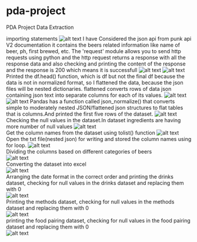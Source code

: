 # pda-project
PDA Project Data Extraction

 importing statements
![alt text](https://github.com/SuprajaBoyapati/pda-project/blob/main/Screenshot_20221219_120417.png)
 I have Considered the json api from punk api V2 documentation it contains the beers related information like name of beer, ph, first brewed, etc.
 The 'request' module allows you to send http requests using python and the http request returns a response with all the response data
 and also checking and printing the content of the response and the response is 200 which means it is successfull
![alt text](https://github.com/SuprajaBoyapati/pda-project/blob/main/content.png)
![alt text](https://github.com/SuprajaBoyapati/pda-project/blob/main/resp.png)
 Printed the df.head() function, which is df but not the final df because the data is not in normalized format, 
 so I flattened the data, because the json files will be nested dictionaries. flattened converts rows of data json containing json text 
 into separate columns for each of its values.
![alt text](https://github.com/SuprajaBoyapati/pda-project/blob/main/df.png)
![alt text](https://github.com/SuprajaBoyapati/pda-project/blob/main/flatten.png)
 Pandas has a function called  json_normalize() that converts simple to moderately nested JSON/flattened json structures to flat tables that is columns.And
 printed the first five rows of the dataset.
![alt text](https://github.com/SuprajaBoyapati/pda-project/blob/main/normalise.png)
 Checking the null values in the dataset.In dataset ingredients are having more number of null values
![alt text](https://github.com/SuprajaBoyapati/pda-project/blob/main/null.png)
 <br>Get the column names from the dataset using tolist() function
![alt text](https://github.com/SuprajaBoyapati/pda-project/blob/main/final%20columns.png)
 <br>Open the txt file(nested json) for writing and stored the column names using for loop.
![alt text](https://github.com/SuprajaBoyapati/pda-project/blob/main/write%20mode.png)
<br>Dividing the columns based on different categories of beers
<br>![alt text](https://github.com/SuprajaBoyapati/pda-project/blob/main/col%20names.png)
<br>Converting the dataset into excel
<br>![alt text](https://github.com/SuprajaBoyapati/pda-project/blob/main/excel.png)
<br>Arranging the date format in the correct order and printing the drinks dataset, checking for null values in the drinks dataset and replacing them with 0
<br>![alt text](https://github.com/SuprajaBoyapati/pda-project/blob/main/drinks%20df.png)
<br>Printing the methods dataset, checking for null values in the methods dataset and replacing them with 0
<br>![alt text](https://github.com/SuprajaBoyapati/pda-project/blob/main/methods%20df.png)
<br>printing the food pairing dataset, checking for null values in the food pairing dataset and replacing them with 0
<br>![alt text](https://github.com/SuprajaBoyapati/pda-project/blob/main/food%20df.png)
